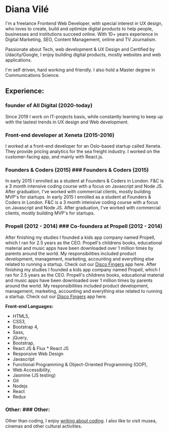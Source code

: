 # Diana Vilé 
I'm a freelance Frontend Web Developer, with special interest in UX design, who loves to create, build and optimize digital products to help people, businesses and institutions succeed online. With 10+ years experience in Digital Marketing, SEO, Content Management, online and TV Journalism.

Passionate about Tech, web development & UX Design and Certified by Udacity/Google, I enjoy building digital products, mostly websites and web applications.

I'm self driven, hard working and friendly. I also hold a Master degree in Communications Science. 

## Experience:	

### founder of All Digital (2020-today)

Since 2019 I work on IT-projects  basis, while constantly learning to keep up with the lastest trends in UX design and Web development.

### Front-end developer at Xeneta (2015-2016)
I worked at a front-end developer for an Oslo-based startup called Xeneta. They provide pricing analytics for the sea freight industry. I worked on the customer-facing app, and mainly with React.js.

### Founders & Coders (2015)	### Founders & Coders (2015)
In early 2015 I enrolled as a student at Founders & Coders in London. F&C is a 3 month intensive coding course with a focus on Javascript and Node JS. After graduation, I've worked with commercial clients, mostly building MVP's for startups.	In early 2015 I enrolled as a student at Founders & Coders in London. F&C is a 3 month intensive coding course with a focus on Javascript and Node JS. After graduation, I've worked with commercial clients, mostly building MVP's for startups.


### Propell (2012 - 2014)	### Co-foundera at Propell (2012 - 2014)
After finishing my studies I founded a kids app company named Propell, which I ran for 2.5 years as the CEO. Propell's childrens books, educational material and music apps have been downloaded over 1 million times by parents around the world. My responsibilities included product development, management, marketing, accounting and everything else related to running a startup. Check out our [Disco Fingers](https://itunes.apple.com/us/app/disco-fingers/id809680953?mt=8) app here.	After finishing my studies I founded a kids app company named Propell, which I ran for 2.5 years as the CEO. Propell's childrens books, educational material and music apps have been downloaded over 1 million times by parents around the world. My responsibilities included product development, management, marketing, accounting and everything else related to running a startup. Check out our [Disco Fingers](https://itunes.apple.com/us/app/disco-fingers/id809680953?mt=8) app here.


**Front-end Languages:**	
*  HTML5,	
*  CSS3, 
* Bootstrap 4,
* Sass,	
* jQuery,	
* Bootstrap,
* React JS & Flux	* React JS
* Responsive Web Design
* Javascript	
*  Functional Programming & Object-Oriented Programming (OOP),
* Web Accessibility,
*  Jasmine (JS testing)
* Git
* Nodejs
* React
* Redux

### Other:	### Other:
Other than coding, I enjoy [writing about coding](https://medium.com/@diana.vile). I also like to visit musea, cinemas and other cultural activities.


